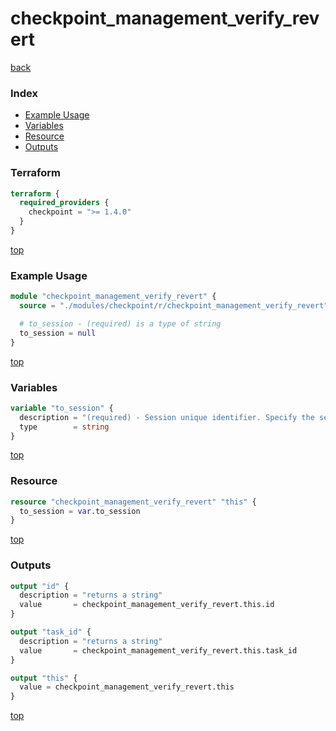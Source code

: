# checkpoint_management_verify_revert

[back](../checkpoint.md)

### Index

- [Example Usage](#example-usage)
- [Variables](#variables)
- [Resource](#resource)
- [Outputs](#outputs)

### Terraform

```terraform
terraform {
  required_providers {
    checkpoint = ">= 1.4.0"
  }
}
```

[top](#index)

### Example Usage

```terraform
module "checkpoint_management_verify_revert" {
  source = "./modules/checkpoint/r/checkpoint_management_verify_revert"

  # to_session - (required) is a type of string
  to_session = null
}
```

[top](#index)

### Variables

```terraform
variable "to_session" {
  description = "(required) - Session unique identifier. Specify the session you would like to verify a revert operation to."
  type        = string
}
```

[top](#index)

### Resource

```terraform
resource "checkpoint_management_verify_revert" "this" {
  to_session = var.to_session
}
```

[top](#index)

### Outputs

```terraform
output "id" {
  description = "returns a string"
  value       = checkpoint_management_verify_revert.this.id
}

output "task_id" {
  description = "returns a string"
  value       = checkpoint_management_verify_revert.this.task_id
}

output "this" {
  value = checkpoint_management_verify_revert.this
}
```

[top](#index)